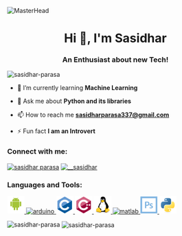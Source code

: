 ![MasterHead](https://media-exp1.licdn.com/dms/image/C4E16AQGk8UnYgH0fpg/profile-displaybackgroundimage-shrink_350_1400/0/1631025022032?e=1636588800&v=beta&t=UN629TLNlxsje43rZeq6IODowINSSUnb3VmG86jshm8)
<h1 align="center">Hi 👋, I'm Sasidhar</h1>
<h3 align="center">An Enthusiast about new Tech!</h3>

<p align="left"> <img src="https://komarev.com/ghpvc/?username=sasidhar-parasa&label=Profile%20views&color=0e75b6&style=flat" alt="sasidhar-parasa" /> </p>

- 🌱 I’m currently learning **Machine Learning**

- 💬 Ask me about **Python and its libraries**

- 📫 How to reach me **sasidharparasa337@gmail.com**

- ⚡ Fun fact **I am an Introvert**

<h3 align="left">Connect with me:</h3>
<p align="left">
<a href="https://linkedin.com/in/Sasidhar Parasa" target="blank"><img align="center" src="https://raw.githubusercontent.com/rahuldkjain/github-profile-readme-generator/master/src/images/icons/Social/linked-in-alt.svg" alt="sasidhar parasa" height="30" width="40" /></a>
<a href="https://instagram.com/__sasidhar" target="blank"><img align="center" src="https://raw.githubusercontent.com/rahuldkjain/github-profile-readme-generator/master/src/images/icons/Social/instagram.svg" alt="__sasidhar" height="30" width="40" /></a>
</p>

<h3 align="left">Languages and Tools:</h3>
<p align="left"> <a href="https://developer.android.com" target="_blank"> <img src="https://raw.githubusercontent.com/devicons/devicon/master/icons/android/android-original-wordmark.svg" alt="android" width="40" height="40"/> </a> <a href="https://www.arduino.cc/" target="_blank"> <img src="https://cdn.worldvectorlogo.com/logos/arduino-1.svg" alt="arduino" width="40" height="40"/> </a> <a href="https://www.cprogramming.com/" target="_blank"> <img src="https://raw.githubusercontent.com/devicons/devicon/master/icons/c/c-original.svg" alt="c" width="40" height="40"/> </a> <a href="https://www.w3schools.com/cpp/" target="_blank"> <img src="https://raw.githubusercontent.com/devicons/devicon/master/icons/cplusplus/cplusplus-original.svg" alt="cplusplus" width="40" height="40"/> </a> <a href="https://www.linux.org/" target="_blank"> <img src="https://raw.githubusercontent.com/devicons/devicon/master/icons/linux/linux-original.svg" alt="linux" width="40" height="40"/> </a> <a href="https://www.mathworks.com/" target="_blank"> <img src="https://upload.wikimedia.org/wikipedia/commons/2/21/Matlab_Logo.png" alt="matlab" width="40" height="40"/> </a> <a href="https://www.photoshop.com/en" target="_blank"> <img src="https://raw.githubusercontent.com/devicons/devicon/master/icons/photoshop/photoshop-line.svg" alt="photoshop" width="40" height="40"/> </a> <a href="https://www.python.org" target="_blank"> <img src="https://raw.githubusercontent.com/devicons/devicon/master/icons/python/python-original.svg" alt="python" width="40" height="40"/> </a> </p>

<p><img align="left" src="https://github-readme-stats.vercel.app/api/top-langs?username=sasidhar-parasa&show_icons=true&locale=en&layout=compact" alt="sasidhar-parasa" /></p>

<p>&nbsp;<img align="center" src="https://github-readme-stats.vercel.app/api?username=sasidhar-parasa&show_icons=true&locale=en" alt="sasidhar-parasa" /></p>

